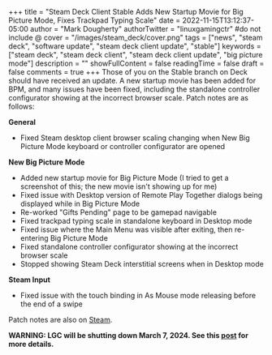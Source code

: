 +++
title = "Steam Deck Client Stable Adds New Startup Movie for Big Picture Mode, Fixes Trackpad Typing Scale"
date = 2022-11-15T13:12:37-05:00
author = "Mark Dougherty"
authorTwitter = "linuxgamingctr" #do not include @
cover = "/images/steam_deck/cover.png"
tags = ["news", "steam deck", "software update", "steam deck client update", "stable"]
keywords = ["steam deck", "steam deck client", "steam deck client update", "big picture mode"]
description = ""
showFullContent = false
readingTime = false
draft = false
comments = true
+++
Those of you on the Stable branch on Deck should have received an update. A new startup movie has been added for BPM, and many issues have been fixed, including the standalone controller configurator showing at the incorrect browser scale. Patch notes are as follows:

**General**
- Fixed Steam desktop client browser scaling changing when New Big Picture Mode keyboard or controller configurator are opened

**New Big Picture Mode**
- Added new startup movie for Big Picture Mode (I tried to get a screenshot of this; the new movie isn't showing up for me)
- Fixed issue with Desktop version of Remote Play Together dialogs being displayed while in Big Picture Mode
- Re-worked "Gifts Pending" page to be gamepad navigable
- Fixed trackpad typing scale in standalone keyboard in Desktop mode
- Fixed issue where the Main Menu was visible after exiting, then re-entering Big Picture Mode
- Fixed standalone controller configurator showing at the incorrect browser scale
- Stopped showing Steam Deck interstitial screens when in Desktop mode

**Steam Input**
- Fixed issue with the touch binding in As Mouse mode releasing before the end of a swipe

Patch notes are also on [Steam](https://steamcommunity.com/games/1675200/announcements/detail/3383920059441129610).

**WARNING: LGC will be shutting down March 7, 2024. See this [post](https://linuxgamingcentral.com/posts/the-end-of-lgc/) for more details.**

